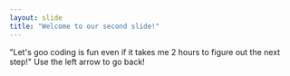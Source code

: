 ```yaml
---
layout: slide
title: "Welcome to our second slide!"
---
```

"Let's goo coding is fun even if it takes me 2 hours to figure out the next step!"
Use the left arrow to go back!
